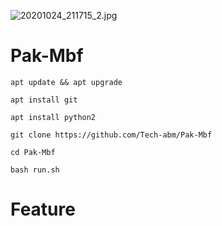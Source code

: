 ![20201024_211715_2.jpg](https://user-images.githubusercontent.com/52023076/97086760-c2634080-163e-11eb-8f53-40a77aaf53f4.jpg)

# Pak-Mbf
```
apt update && apt upgrade 

apt install git 

apt install python2 

git clone https://github.com/Tech-abm/Pak-Mbf

cd Pak-Mbf

bash run.sh
```
# Feature 
